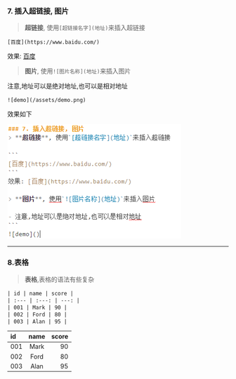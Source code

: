 ### 7. 插入超链接, 图片

> **超链接**, 使用`[超链接名字](地址)`来插入超链接

```
[百度](https://www.baidu.com/)
```

效果: [百度](https://www.baidu.com/)



> **图片**, 使用`![图片名称](地址)`来插入图片

注意,地址可以是绝对地址,也可以是相对地址


  ```
  ![demo](/assets/demo.png)
  ```

  效果如下

  ![demo](/assets/demo.png)

---

### 8.表格

> **表格**,表格的语法有些复杂

```
| id | name | score |
| :--- | :---: | ---: |
| 001 | Mark | 90 |
| 002 | Ford | 80 |
| 003 | Alan | 95 |

```

| id | name | score |
| :--- | :---: | ---: |
| 001 | Mark | 90 |
| 002 | Ford | 80 |
| 003 | Alan | 95 |



